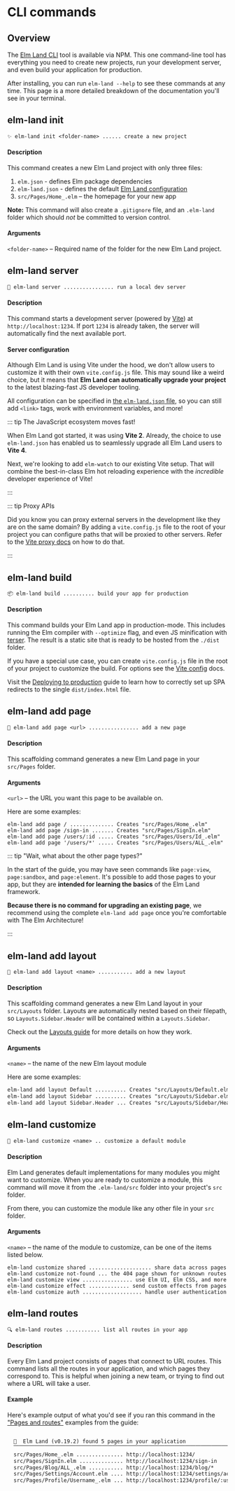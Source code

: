 # CLI commands

## Overview

The [Elm Land CLI](https://www.npmjs.com/package/elm-land) tool is available via NPM. This one command-line tool has everything you need
to create new projects, run your development server, and even build your application for production.

After installing, you can run `elm-land --help` to see these commands at any time. This page is a more
detailed breakdown of the documentation you'll see in your terminal.

## elm-land init

```txt
✨ elm-land init <folder-name> ...... create a new project
```

#### Description

This command creates a new Elm Land project with only three files:

1. `elm.json` - defines Elm package dependencies
1. `elm-land.json` - defines the default [Elm Land configuration](../reference/elm-land-json)
1. `src/Pages/Home_.elm` – the homepage for your new app

__Note:__ This command will also create a `.gitignore` file, and an `.elm-land` folder which should _not_
be committed to version control.

#### Arguments

`<folder-name>` – Required name of the folder for the new Elm Land project.


## elm-land server

```txt
🚀 elm-land server ................ run a local dev server
```

#### Description

This command starts a development server (powered by [Vite](https://vitejs.dev)) at `http://localhost:1234`. If 
port `1234` is already taken, the server will automatically find the next available port.


#### Server configuration

Although Elm Land is using Vite under the hood, we don't allow users to customize it with their own `vite.config.js` file. This may sound like a weird choice, but it
means that __Elm Land can automatically upgrade your project__ to the latest blazing-fast JS developer tooling.

All configuration can be specified in [the `elm-land.json` file](../reference/elm-land-json), so you can still add `<link>` tags, work with environment variables, and more!

::: tip The JavaScript ecosystem moves fast!

When Elm Land got started, it was using __Vite 2__. Already, the choice to use `elm-land.json` has enabled us to seamlessly upgrade all Elm Land users to __Vite 4__.

Next, we're looking to add `elm-watch` to our existing Vite setup. That will combine the best-in-class Elm hot reloading experience with the _incredible_ developer experience of Vite!

:::

::: tip Proxy APIs

Did you know you can proxy external servers in the development like they are on the same domain? By adding a `vite.config.js` file to the root of your project you can configure paths that will be proxied to other servers. Refer to the [Vite proxy docs](https://vitejs.dev/config/server-options.html#server-proxy) on how to do that.

:::


## elm-land build

```txt
📦 elm-land build .......... build your app for production
```

#### Description

This command builds your Elm Land app in production-mode. This includes running the Elm compiler with `--optimize` flag, and even JS minification with [terser](https://terser.org/). The result is a static site that is ready to be hosted from the `./dist` folder.

If you have a special use case, you can create `vite.config.js` file in the root of your project to customize the build. For options see the [Vite config](https://vitejs.dev/config/) docs.

Visit the [Deploying to production](../guide/deploying) guide to learn how to correctly set up SPA redirects to the single `dist/index.html` file.


## elm-land add page

```txt
📄 elm-land add page <url> ................ add a new page
```

#### Description

This scaffolding command generates a new Elm Land page in your `src/Pages` folder. 


#### Arguments

`<url>` – the URL you want this page to be available on.

Here are some examples:

```
elm-land add page / .............. Creates "src/Pages/Home_.elm"
elm-land add page /sign-in ....... Creates "src/Pages/SignIn.elm"
elm-land add page /users/:id ..... Creates "src/Pages/Users/Id_.elm"
elm-land add page '/users/*' ..... Creates "src/Pages/Users/ALL_.elm"
```

::: tip "Wait, what about the other page types?"

In the start of the guide, you may have seen commands like `page:view`, `page:sandbox`, and `page:element`. It's possible to add those pages to your app, but they are __intended for learning the basics__ of the Elm Land framework. 

__Because there is no command for upgrading an existing page__, we recommend using the complete `elm-land add page` once you're comfortable with The Elm Architecture!

:::

## elm-land add layout

```txt
🍱 elm-land add layout <name> ........... add a new layout
```

#### Description

This scaffolding command generates a new Elm Land layout in your `src/Layouts` folder. Layouts are automatically
nested based on their filepath, so `Layouts.Sidebar.Header` will be contained within a `Layouts.Sidebar`.

Check out the [Layouts guide](./layouts) for more details on how they work.

#### Arguments

`<name>` – the name of the new Elm layout module

Here are some examples:

```txt
elm-land add layout Default .......... Creates "src/Layouts/Default.elm"
elm-land add layout Sidebar .......... Creates "src/Layouts/Sidebar.elm"
elm-land add layout Sidebar.Header ... Creates "src/Layouts/Sidebar/Header.elm"
```

## elm-land customize

```txt
🔧 elm-land customize <name> .. customize a default module
```

#### Description

Elm Land generates default implementations for many modules you might want to customize. When you 
are ready to customize a module, this command will move it from the `.elm-land/src` folder into 
your project's `src` folder.

From there, you can customize the module like any other file in your `src` folder.

#### Arguments

`<name>` – the name of the module to customize, can be one of the items listed below.

```
elm-land customize shared .................... share data across pages
elm-land customize not-found ... the 404 page shown for unknown routes
elm-land customize view ................ use Elm UI, Elm CSS, and more
elm-land customize effect ............. send custom effects from pages
elm-land customize auth ................... handle user authentication
```

## elm-land routes

```txt
🔍 elm-land routes ........... list all routes in your app
```

#### Description

Every Elm Land project consists of pages that connect to URL routes. This command 
lists all the routes in your application, and which pages they correspond to. This
is helpful when joining a new team, or trying to find out where a URL will take a user.

#### Example

Here's example output of what you'd see if you ran this command in the ["Pages and routes"](./pages.md) examples from the guide:

```txt

  🌈  Elm Land (v0.19.2) found 5 pages in your application
  ⎺⎺⎺⎺⎺⎺⎺⎺⎺⎺⎺⎺⎺⎺⎺⎺⎺⎺⎺⎺⎺⎺⎺⎺⎺⎺⎺⎺⎺⎺⎺⎺⎺⎺⎺⎺⎺⎺⎺⎺⎺⎺⎺⎺⎺⎺⎺⎺⎺⎺⎺⎺
  src/Pages/Home_.elm ............... http://localhost:1234/
  src/Pages/SignIn.elm .............. http://localhost:1234/sign-in
  src/Pages/Blog/ALL_.elm ........... http://localhost:1234/blog/*
  src/Pages/Settings/Account.elm .... http://localhost:1234/settings/account
  src/Pages/Profile/Username_.elm ... http://localhost:1234/profile/:username

```
